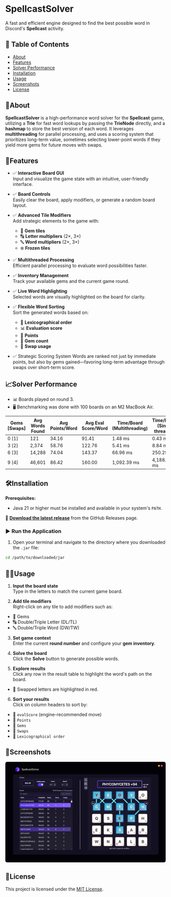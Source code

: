 # SpellcastSolver

A fast and efficient engine designed to find the best possible word in Discord's **Spellcast** activity.

## 📌 Table of Contents
- [About](#about)
- [Features](#features)
- [Solver Performance](#solver-performance)
- [Installation](#installation)
- [Usage](#usage)
- [Screenshots](#screenshots)
- [License](#license)

## 📖About

**SpellcastSolver** is a high-performance word solver for the **Spellcast** game, 
utilizing a **Trie** for fast word lookups by passing the **TrieNode** directly, and a **hashmap**
to store the best version of each word. It leverages **multithreading** for parallel processing,
and uses a scoring system that prioritizes long-term value, sometimes selecting lower-point 
words if they yield more gems for future moves with swaps.

## 🚀Features

- ✅ **Interactive Board GUI**  
  Input and visualize the game state with an intuitive, user-friendly interface.

- ✅ **Board Controls**  
  Easily clear the board, apply modifiers, or generate a random board layout.

- ✅ **Advanced Tile Modifiers**  
  Add strategic elements to the game with:
    - 💎 **Gem tiles**
    - 🔠 **Letter multipliers** (2×, 3×)
    - 🔤 **Word multipliers** (2×, 3×)
    - ❄️ **Frozen tiles**

- ✅ **Multithreaded Processing**  
  Efficient parallel processing to evaluate word possibilities faster.

- ✅ **Inventory Management**  
  Track your available gems and the current game round.

- ✅ **Live Word Highlighting**  
  Selected words are visually highlighted on the board for clarity.

- ✅ **Flexible Word Sorting**  
  Sort the generated words based on:
    - 📖 **Lexicographical order**
    - 📊 **Evaluation score**
    - 💯 **Points**
    - 💎 **Gem count**
    - 🔄 **Swap usage**

- ✅ Strategic Scoring System
  Words are ranked not just by immediate points, but also by gems gained—favoring long-term advantage 
  through swaps over short-term score.

## 📈Solver Performance

- 📊 Boards played on round 3.
- 🖥️ Benchmarking was done with 100 boards on an M2 MacBook Air.

| Gems [Swaps] | Avg Words Found | Avg Points/Word | Avg Eval Score/Word | Time/Board (Multithreading) | Time/Board (Single threaded) |
|--------------|-----------------|-----------------|---------------------|-----------------------------|------------------------------|
| 0 [1]        | 121             | 34.16           | 91.41               | 1.48 ms                     | 0.43 ms                      |
| 3 [2]        | 2,374           | 58.76           | 122.76              | 5.41 ms                     | 8.84 ms                      |
| 6 [3]        | 14,288          | 74.04           | 143.37              | 66.96 ms                    | 250.29 ms                    |
| 9 [4]        | 46,601          | 86.42           | 160.00              | 1,092.39 ms                 | 4,188.90 ms                  |


## 🛠️Installation

**Prerequisites:**
- Java 21 or higher must be installed and available in your system's `PATH`.

🔽 **[Download the latest release](https://github.com/dootz1/SpellcastSolver/releases/latest)** from the GitHub Releases page.

### ▶️ Run the Application

1. Open your terminal and navigate to the directory where you downloaded the `.jar` file:
```bash
cd /path/to/downloaded/jar
```

## 🧑‍💻Usage

1. **Input the board state**  
   Type in the letters to match the current game board.

2. **Add tile modifiers**  
   Right-click on any tile to add modifiers such as:
  - 💎 Gems
  - 🔠 Double/Triple Letter (DL/TL)
  - 🔤 Double/Triple Word (DW/TW)

3. **Set game context**  
   Enter the current **round number** and configure your **gem inventory**.

4. **Solve the board**  
   Click the **Solve** button to generate possible words.

5. **Explore results**  
   Click any row in the result table to highlight the word's path on the board.
  - 🔴 Swapped letters are highlighted in red.

6. **Sort your results**  
   Click on column headers to sort by:
  - 🧠 `evalScore` (engine-recommended move)
  - 💯 `Points`
  - 💎 `Gems`
  - 🔄 `Swaps`
  - 📖 `Lexicographical order`

## 📸Screenshots

![Alt text](screenshots/screenshot.png?raw=true "Optional Title")

## 📝License

This project is licensed under the [MIT License](LICENSE).